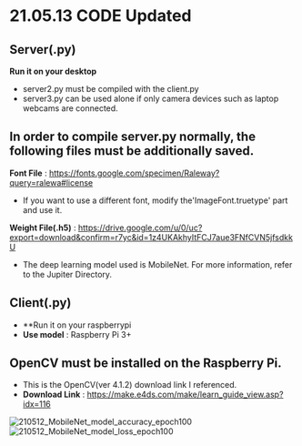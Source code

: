 # 21.05.13 CODE Updated

## Server(.py)
**Run it on your desktop**
* server2.py must be compiled with the client.py
* server3.py can be used alone if only camera devices such as laptop webcams are connected.

## In order to compile server.py normally, the following files must be additionally saved.
**Font File** : https://fonts.google.com/specimen/Raleway?query=ralewa#license
* If you want to use a different font, modify the'ImageFont.truetype' part and use it.

**Weight File(.h5)** : https://drive.google.com/u/0/uc?export=download&confirm=r7yc&id=1z4UKAkhyItFCJ7aue3FNfCVN5jfsdkkU
* The deep learning model used is MobileNet. For more information, refer to the Jupiter Directory.

## Client(.py)
* **Run it on your raspberrypi
* **Use model** : Raspberry Pi 3+

## OpenCV must be installed on the Raspberry Pi.
* This is the OpenCV(ver 4.1.2) download link I referenced.
* **Download Link** : https://make.e4ds.com/make/learn_guide_view.asp?idx=116


![210512_MobileNet_model_accuracy_epoch100](https://user-images.githubusercontent.com/75024126/117928225-3690d780-b336-11eb-94c9-e22fbc7a681c.png)
![210512_MobileNet_model_loss_epoch100](https://user-images.githubusercontent.com/75024126/117928234-38f33180-b336-11eb-9427-f2ed5f119339.png)
